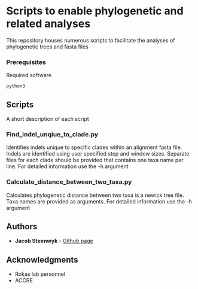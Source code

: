 # Scripts to enable phylogenetic and related analyses

This repository houses numerous scripts to facilitate the analyses of phylogenetic trees and fasta files

### Prerequisites

Required software

```
python3
```

## Scripts

A short description of each script

### Find_indel_unqiue_to_clade.py
Identifies indels unique to specific clades within an alignment fasta file.
Indels are identified using user specified step and window sizes.
Separate files for each clade should be provided that contains one taxa name
per line.
For detailed information use the -h argument

### Calculate_distance_between_two_taxa.py
Calculates phylogenetic distance between two taxa is a newick tree file.
Taxa names are provided as arguments.
For detailed information use the -h argument

## Authors

* **Jacob Steenwyk** - [Github page](https://jsteenwyk.github.io/)

## Acknowledgments

* Rokas lab personnel
* ACCRE

